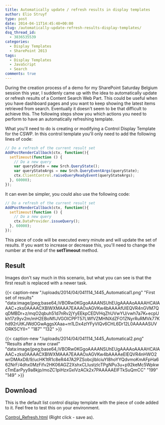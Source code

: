 ```yaml
---
title: Automatically update / refresh results in display templates
author: Elio Struyf
type: post
date: 2014-04-11T14:45:48+00:00
slug: /automatically-update-refresh-results-display-templates/
dsq_thread_id:
  - 3836535539
categories:
  - Display Templates
  - SharePoint 2013
tags:
  - Display Templates
  - JavaScript
  - Search
comments: true
---
```


During the creation process of a demo for my SharePoint Saturday Belgium session this year, I suddenly came up with the idea to automatically update or refresh results of a Content Search Web Part. This could be useful when you have dashboard pages and you want to keep showing the latest items retrieved from search. Eventually it doesn't seem to be that difficult to achieve this. The following steps show you which actions you need to perform to have an automatically refreshing template.

What you'll need to do is creating or modifying a Control Display Template for the CSWP. In this control template you'll only need to add the following lines of code:

```javascript
// Do a refresh of the current result set
AddPostRenderCallback(ctx, function(){
  setTimeout(function () {
    // Do a new query
    var queryState = new Srch.QueryState();
    var queryStateArgs = new Srch.QueryEventArgs(queryState);
    ctx.ClientControl.raiseQueryReadyEvent(queryStateArgs);
  }, 60000);
});
```

It can even be simpler, you could also use the following code:

```javascript
// Do a refresh of the current result set
AddPostRenderCallback(ctx, function(){
  setTimeout(function () {
    // Do a new query
    ctx.DataProvider.issueQuery();
  }, 60000);
});
```

This piece of code will be executed every minute and will update the set of results. If you want to increase or decrease this, you'll need to change the number at the end of the **setTimeout** method.

## Result

Images don't say much in this scenario, but what you can see is that the first result is replaced with a newer task.

{{< caption-new "/uploads/2014/04/041114_1445_Automatical1.png" "First set of results"  "data:image/jpeg;base64,iVBORw0KGgoAAAANSUhEUgAAAAoAAAAHCAIAAAC+zks0AAAACXBIWXMAAA7EAAAOxAGVKw4bAAAAfUlEQVR4nGVM7QqDMBDr+z/mqO2qbuh51d7nRv2jYyEEkpCEDVHqZhUVwYU/vwh7a7K+ecpUkh17z9yv2m/mH2EBoNfIJVGOlCPPT57LWfVZMHNXdZFO1ZNyrRuRMVk77Khd92rUtKJWdOGwAggsXAaa+m1LDx4zlYFyVIQv6CHL6Dr12L0AAAAASUVORK5CYII=" "187" "132" >}}

{{< caption-new "/uploads/2014/04/041114_1445_Automatical2.png" "Results after a new crawl"  "data:image/jpeg;base64,iVBORw0KGgoAAAANSUhEUgAAAAoAAAAHCAIAAAC+zks0AAAACXBIWXMAAA7EAAAOxAGVKw4bAAAAeElEQVR4nHWO2wrDMAxD8/9/ucHK1tR1c8eR447A2PZSobcjIblciuYI8hoYYQdvmoKmAFpHa662NrF/4dhx0MzFifv2HK06AGZ2XshxCLIustzlcTPgNPu3u+p92keMc5WpkwcTmEarPyy9a8kjp/moZC1piHzxGxlVzACk2x7PAAAAAElFTkSuQmCC" "199" "149" >}}

## Download

This is the default list control display template with the piece of code added to it. Feel free to test this on your environment.

[Control_Refresh.html](/uploads/2014/04/Control_Refresh.html) (Right click - save as).